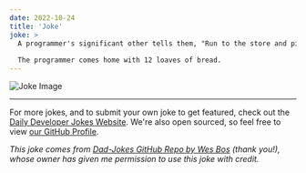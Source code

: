 ```yaml
---
date: 2022-10-24
title: 'Joke'
joke: >
  A programmer's significant other tells them, "Run to the store and pick up a loaf of bread. If they have eggs, get a dozen."
  
  The programmer comes home with 12 loaves of bread.
---
```



![Joke Image](https://private.xtrp.io/projects/DailyDeveloperJokes/public_image_server/images/5e1258b924543.png)

---

For more jokes, and to submit your own joke to get featured, check out the [Daily Developer Jokes Website](https://dailydeveloperjokes.github.io/). We're also open sourced, so feel free to view [our GitHub Profile](https://github.com/dailydeveloperjokes).


_This joke comes from [Dad-Jokes GitHub Repo by Wes Bos](https://github.com/wesbos/dad-jokes) (thank you!), whose owner has given me permission to use this joke with credit._

<!--
Joke text:
A programmer's significant other tells them, "Run to the store and pick up a loaf of bread. If they have eggs, get a dozen."

The programmer comes home with 12 loaves of bread.
 -->


